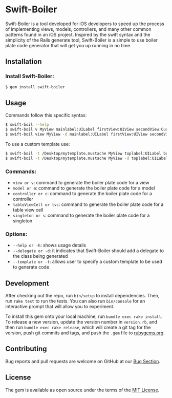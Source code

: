 # Swift-Boiler

Swift-Boiler is a tool developed for iOS developers to speed up the process of implementing views, models, controllers, and many other common patterns found in an iOS project. Inspired by the swift syntax and the simplicity of the Rails generate tool, Swift-Boiler is a simple to use boiler plate code generator that will get you up running in no time.

## Installation

### Install Swift-Boiler:

```sh
$ gem install swift-boiler
```

## Usage

Commands follow this specific syntax:

```sh
$ swift-boil --help
$ swift-boil v MyView mainlabel:UILabel firstView:UIView secondView:CustomView
$ swift-boil view MyView -d mainlabel:UILabel firstView:UIView secondView:CustomView
```

<summary>To use a custom template use:</summary>

```sh
$ swift-boil -t /Desktop/mytemplate.mustache MyView toplabel:UILabel bottomlabel:UILabel
$ swift-boil -t /Desktop/mytemplate.mustache MyView -d toplabel:UILabel bottomlabel:UILabel
``` 

### Commands:
- `view or v`: command to generate the boiler plate code for a view
- `model or m`: command to generate the boiler plate code for a model
- `controller or c`: command to generate the boiler plate code for a controller
- `tableViewCell or tvc`: command to generate the boiler plate code for a table view cell
- `singleton or s`: command to generate the boiler plate code for a singleton

### Options:
- `--help or -h`: shows usage details
- `--delegate or -d`: it indicates that Swift-Boiler should add a delegate to the class being generated
- `--template or -t`: allows user to specify a custom template to be used to generate code

## Development

After checking out the repo, run `bin/setup` to install dependencies. Then, run `rake test` to run the tests. You can also run `bin/console` for an interactive prompt that will allow you to experiment.

To install this gem onto your local machine, run `bundle exec rake install`. To release a new version, update the version number in `version.rb`, and then run `bundle exec rake release`, which will create a git tag for the version, push git commits and tags, and push the `.gem` file to [rubygems.org](https://rubygems.org).

## Contributing

Bug reports and pull requests are welcome on GitHub at our [Bug Section](https://github.com/Boilerplate-Factory/swift-boiler/issues).


## License

The gem is available as open source under the terms of the [MIT License](https://github.com/Boilerplate-Factory/swift-boiler/blob/master/LICENSE.txt).

